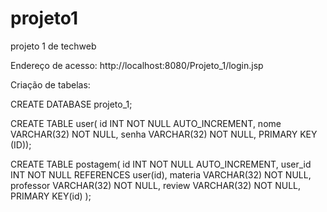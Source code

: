 # projeto1
projeto 1 de techweb

Endereço de acesso: http://localhost:8080/Projeto_1/login.jsp

Criação de tabelas:

CREATE DATABASE projeto_1;

CREATE TABLE user(
id INT NOT NULL AUTO_INCREMENT,
nome VARCHAR(32) NOT NULL,
senha VARCHAR(32) NOT NULL,
PRIMARY KEY (ID));

CREATE TABLE postagem(
id INT NOT NULL AUTO_INCREMENT,
user_id INT NOT NULL REFERENCES user(id),
materia VARCHAR(32) NOT NULL,
professor VARCHAR(32) NOT NULL,
review VARCHAR(32) NOT NULL,
PRIMARY KEY(id)
);
